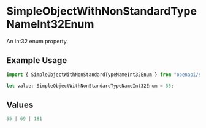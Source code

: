 # SimpleObjectWithNonStandardTypeNameInt32Enum

An int32 enum property.

## Example Usage

```typescript
import { SimpleObjectWithNonStandardTypeNameInt32Enum } from "openapi/sdk/models/shared";

let value: SimpleObjectWithNonStandardTypeNameInt32Enum = 55;
```

## Values

```typescript
55 | 69 | 181
```